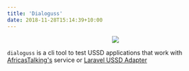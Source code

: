 ```yaml
---
title: 'Dialoguss'
date: 2018-11-28T15:14:39+10:00
---
```


<p align="center">
  <img src="logo-small.png" />
</p>

`dialoguss` is a cli tool to test USSD applications that work with [AfricasTalking's](https://africastalking.com/) service or [Laravel USSD Adapter](https://github.com/saulchelewani/ussd)


